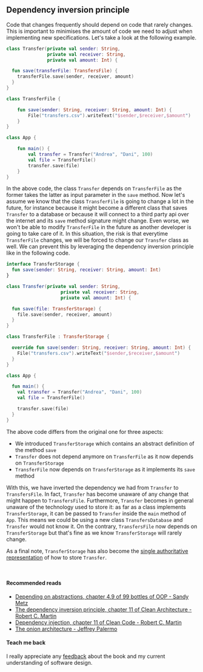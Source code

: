 ## Dependency inversion principle

Code that changes frequently should depend on code that rarely changes. This is important to minimises the amount of code
we need to adjust when implementing new specifications. Let's take a look at the following example.

```kotlin
class Transfer(private val sender: String,
               private val receiver: String,
               private val amount: Int) {

  fun save(transferFile: TransfersFile) {
    transferFile.save(sender, receiver, amount)
  }
}

class TransferFile {

    fun save(sender: String, receiver: String, amount: Int) {
        File("transfers.csv").writeText("$sender,$receiver,$amount")
    }
}

class App {

    fun main() {
        val transfer = Transfer("Andrea", "Dani", 100)
        val file = TransferFile()
        transfer.save(file)
    }
}
```

In the above code, the class `Transfer` depends on `TransferFile` as the former takes the latter as input parameter
in the `save` method. Now let's assume we know that the class `TransferFile` is going to change a lot in the future, 
for instance because it might become a different class that saves `Transfer` to a database or because it will connect
to a third party api over the internet and its `save` method signature might change. Even worse, we won't be able to modify `TransferFile`
in the future as another developer is going to take care of it. In this situation, the risk is that everytime `TransferFile`
changes, we will be forced to change our `Transfer` class as well. We can prevent this by leveraging the dependency inversion
principle like in the following code.

```kotlin
interface TransferStorage {
  fun save(sender: String, receiver: String, amount: Int)
}

class Transfer(private val sender: String, 
                    private val receiver: String, 
                    private val amount: Int) {

  fun save(file: TransferStorage) {
    file.save(sender, receiver, amount)
  }
}

class TransferFile : TransferStorage {

  override fun save(sender: String, receiver: String, amount: Int) {
    File("transfers.csv").writeText("$sender,$receiver,$amount")
  }
}

class App {

  fun main() {
    val transfer = Transfer("Andrea", "Dani", 100)
    val file = TransferFile()

    transfer.save(file)
  }
}
```

The above code differs from the original one for three aspects:
* We introduced `TransferStorage` which contains an abstract definition of the method `save`
* `Transfer` does not depend anymore on `TransferFile` as it now depends on `TransferStorage`
* `TransferFile` now depends on `TransferStorage` as it implements its `save` method

With this, we have inverted the dependency we had from `Transfer` to `TransfersFile`. In fact, `Transfer` has become unaware
of any change that might happen to `TransfersFile`. Furthermore, `Transfer` becomes in general unaware of the technology
used to store it: as far as a class implements `TransferStorage`, it can be passed to `Transfer` 
inside the `main` method of `App`. This means we could be using a new class `TransfersDatabase` and `Transfer` would not know it.
On the contrary, `TransfersFile` now depends on `TransferStorage` but that's fine as we know `TransferStorage` will rarely
change.

As a final note, `TransferStorage` has also become the [single authoritative representation](one-single-authoritative-representation.html)
of how to store `Transfer`.

<br/>

#### Recommended reads
* [Depending on abstractions, chapter 4.9 of 99 bottles of OOP - Sandy Metz](https://www.goodreads.com/book/show/31183020-99-bottles-of-oop)
* [The dependency inversion principle, chapter 11 of Clean Architecture - Robert C. Martin](https://www.goodreads.com/book/show/18043011-clean-architecture)
* [Dependency injection, chapter 11 of Clean Code - Robert C. Martin](https://www.goodreads.com/book/show/3735293-clean-code)
* [The onion architecture - Jeffrey Palermo](https://jeffreypalermo.com/2008/07/the-onion-architecture-part-1/)

#### Teach me back
I really appreciate any [feedback]((/introduction/introduction.html#teach-me-back)) about the book and my current understanding of software design.